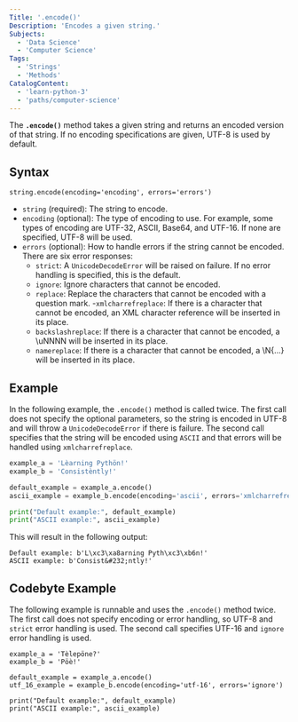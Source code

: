 ```yaml
---
Title: '.encode()'
Description: 'Encodes a given string.'
Subjects:
  - 'Data Science'
  - 'Computer Science'
Tags:
  - 'Strings'
  - 'Methods'
CatalogContent:
  - 'learn-python-3'
  - 'paths/computer-science'
---
```


The **`.encode()`** method takes a given string and returns an encoded version of that string. If no encoding specifications are given, UTF-8 is used by default.

## Syntax

```pseudo
string.encode(encoding='encoding', errors='errors')
```

- `string` (required): The string to encode.
- `encoding` (optional): The type of encoding to use. For example, some types of encoding are UTF-32, ASCII, Base64, and UTF-16. If none are specified, UTF-8 will be used.
- `errors` (optional): How to handle errors if the string cannot be encoded. There are six error responses:
  - `strict`: A `UnicodeDecodeError` will be raised on failure. If no error handling is specified, this is the default.
  - `ignore`: Ignore characters that cannot be encoded.
  - `replace`: Replace the characters that cannot be encoded with a question mark. -`xmlcharrefreplace`: If there is a character that cannot be encoded, an XML character reference will be inserted in its place.
  - `backslashreplace`: If there is a character that cannot be encoded, a \uNNNN will be inserted in its place.
  - `namereplace`: If there is a character that cannot be encoded, a \N{...} will be inserted in its place.

## Example

In the following example, the `.encode()` method is called twice. The first call does not specify the optional parameters, so the string is encoded in UTF-8 and will throw a `UnicodeDecodeError` if there is failure. The second call specifies that the string will be encoded using `ASCII` and that errors will be handled using `xmlcharrefreplace`.

```py
example_a = 'Lèarning Pythön!'
example_b = 'Consistèntly!'

default_example = example_a.encode()
ascii_example = example_b.encode(encoding='ascii', errors='xmlcharrefreplace')

print("Default example:", default_example)
print("ASCII example:", ascii_example)
```

This will result in the following output:

```shell
Default example: b'L\xc3\xa8arning Pyth\xc3\xb6n!'
ASCII example: b'Consist&#232;ntly!'
```

## Codebyte Example

The following example is runnable and uses the `.encode()` method twice. The first call does not specify encoding or error handling, so UTF-8 and `strict` error handling is used. The second call specifies UTF-16 and `ignore` error handling is used.

```codebyte/python
example_a = 'Tèlepöne?'
example_b = 'Pöè!'

default_example = example_a.encode()
utf_16_example = example_b.encode(encoding='utf-16', errors='ignore')

print("Default example:", default_example)
print("ASCII example:", ascii_example)
```
